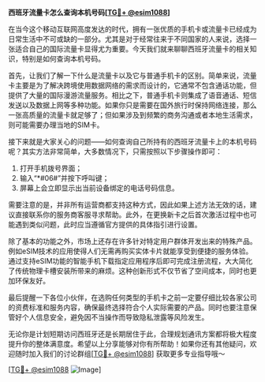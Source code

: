 **西班牙流量卡怎么查询本机号码[[TG💪+ @esim1088](https://t.me/s/esim1088)]**

在当今这个移动互联网高度发达的时代，拥有一张优质的手机卡或流量卡已经成为日常生活中不可或缺的一部分。尤其是对于经常往来于不同国家的人来说，选择一张适合自己的国际流量卡显得尤为重要。今天我们就来聊聊西班牙流量卡的相关知识，特别是如何查询本机号码。

首先，让我们了解一下什么是流量卡以及它与普通手机卡的区别。简单来说，流量卡主要是为了解决跨境使用数据网络的需求而设计的，它通常不包含通话功能，但提供了大量的国际漫游流量服务。相比之下，普通手机卡则集成了语音通话、短信发送以及数据上网等多种功能。如果你只是需要在国外旅行时保持网络连接，那么一张高质量的流量卡就足够了；但如果涉及到频繁的商务沟通或者本地生活需求，则可能需要办理当地的SIM卡。

接下来就是大家关心的问题——如何查询自己所持有的西班牙流量卡上的本机号码呢？其实方法非常简单，大多数情况下，只需按照以下步骤操作即可：

1. 打开手机拨号界面；
2. 输入“*#06#”并按下呼叫键；
3. 屏幕上会立即显示出当前设备绑定的电话号码信息。

需要注意的是，并非所有运营商都支持这种方式，因此如果上述方法无效的话，建议直接联系你的服务商客服寻求帮助。此外，在更换新卡之后首次激活过程中也可能遇到类似问题，此时应当遵循官方提供的具体指引进行设置。

除了基本的功能之外，市场上还存在许多针对特定用户群体开发出来的特殊产品。例如eSIM技术的应用使得人们无需再购买实体卡片就能享受到便捷的服务体验。通过支持eSIM功能的智能手机下载指定应用程序后即可完成注册流程，大大简化了传统物理卡槽安装所带来的麻烦。这种创新形式不仅节省了空间成本，同时也更加环保友好。

最后提醒一下各位小伙伴，在选购任何类型的手机卡之前一定要仔细比较各家公司的资费标准和服务内容，确保最终选择符合个人实际需要的产品。同时也要注意保管好个人信息安全，避免因不当操作而导致隐私泄露等风险发生。

无论你是计划短期访问西班牙还是长期居住于此，合理规划通讯方案都将极大程度提升你的整体满意度。希望以上分享能够对你有所帮助！如果你还有其他疑问，欢迎随时加入我们的讨论群组[[TG💪+ @esim1088](https://t.me/s/esim1088)] 获取更多专业指导哦～

[[TG💪+ @esim1088](https://t.me/s/esim1088) ![Image](https://i.postimg.cc/4NQfJmqS/Snipaste-2025-05-13-00-14-12.png)]